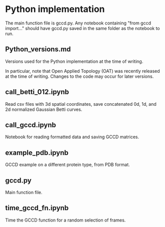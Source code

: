 # Python implementation

The main function file is gccd.py. Any notebook containing "from gccd import..." should have gccd.py saved in the same folder as the notebook to run.

## Python_versions.md

Versions used for the Python implementation at the time of writing.

In particular, note that Open Applied Topology (OAT) was recently released at the time of writing. Changes to the code may occur for later versions.

## call_betti_012.ipynb

Read csv files with 3d spatial coordinates, save concatenated 0d, 1d, and 2d normalized Gaussian Betti curves. 

## call_gccd.ipynb

Notebook for reading formatted data and saving GCCD matrices. 

## example_pdb.ipynb

GCCD example on a different protein type, from PDB format.

## gccd.py

Main function file.

## time_gccd_fn.ipynb 

Time the GCCD function for a random selection of frames.
